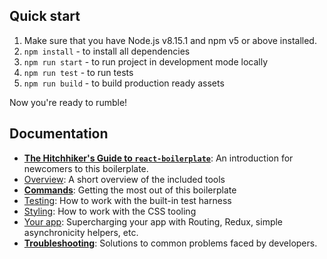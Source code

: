 
## Quick start

1.  Make sure that you have Node.js v8.15.1 and npm v5 or above installed.
2.  ```npm install``` - to install all dependencies
3.  ```npm run start``` - to run project in development mode locally
4. ```npm run test``` - to run tests
5. ```npm run build``` - to build production ready assets

Now you're ready to rumble!

## Documentation

- [**The Hitchhiker's Guide to `react-boilerplate`**](docs/general/introduction.md): An introduction for newcomers to this boilerplate.
- [Overview](docs/general): A short overview of the included tools
- [**Commands**](docs/general/commands.md): Getting the most out of this boilerplate
- [Testing](docs/testing): How to work with the built-in test harness
- [Styling](docs/css): How to work with the CSS tooling
- [Your app](docs/js): Supercharging your app with Routing, Redux, simple
  asynchronicity helpers, etc.
- [**Troubleshooting**](docs/general/gotchas.md): Solutions to common problems faced by developers.
